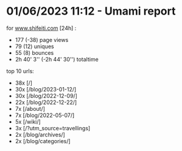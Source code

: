 # 01/06/2023 11:12 - Umami report
for www.shifeiti.com [24h] :

 - 177 (-38) page views
 - 79 (12) uniques
 - 55 (8) bounces
 - 2h 40' 3'' (-2h 44' 30'') totaltime


top 10 urls:
 - 38x [/]
 - 30x [/blog/2023-01-12/]
 - 30x [/blog/2022-12-09/]
 - 22x [/blog/2022-12-22/]
 - 7x [/about/]
 - 7x [/blog/2022-05-07/]
 - 5x [/wiki/]
 - 3x [/?utm_source=travellings]
 - 2x [/blog/archives/]
 - 2x [/blog/categories/]


